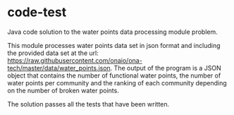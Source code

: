 # code-test
Java code solution to the water points data processing module problem.

This module processes water points data set in json format and including the provided data set at the url:
https://raw.githubusercontent.com/onaio/ona-tech/master/data/water_points.json. The output of the program
is a JSON object that contains the number of functional water points, the number of water points per community
and the ranking of each community depending on the number of broken water points.

The solution passes all the tests that have been written.
